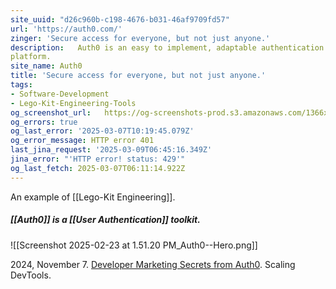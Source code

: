 ```yaml
---
site_uuid: "d26c960b-c198-4676-b031-46af9709fd57"
url: 'https://auth0.com/'
zinger: 'Secure access for everyone, but not just anyone.'
description:   Auth0 is an easy to implement, adaptable authentication and authorization
platform.
site_name: Auth0
title: 'Secure access for everyone, but not just anyone.'
tags:
- Software-Development
- Lego-Kit-Engineering-Tools
og_screenshot_url:   https://og-screenshots-prod.s3.amazonaws.com/1366x768/80/false/51017da681cdf1133998fabba2e8b6100f39ed3ee6d13446c7f78d592b067b89.jpeg
og_errors: true
og_last_error: '2025-03-07T10:19:45.079Z'
og_error_message: HTTP error 401
last_jina_request: '2025-03-09T06:45:16.349Z'
jina_error: "'HTTP error! status: 429'"
og_last_fetch: 2025-03-07T06:11:14.922Z
---
```


An example of [[Lego-Kit Engineering]]. 
##### [[Auth0]] is a [[User Authentication]] toolkit. 
![[Screenshot 2025-02-23 at 1.51.20 PM_Auth0--Hero.png]]

2024, November 7. [Developer Marketing Secrets from Auth0](http://localhost:5173/). Scaling DevTools.

